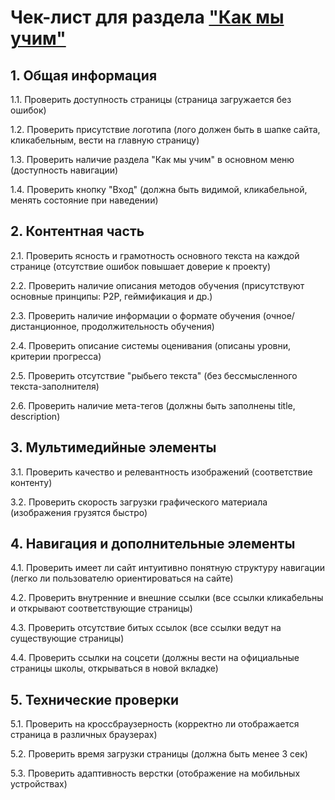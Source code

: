 # Чек-лист для раздела ["Как мы учим"](https://21-school.ru/methodology)

## 1. Общая информация

1.1. Проверить доступность страницы (страница загружается без ошибок)

1.2. Проверить присутствие логотипа (лого должен быть в шапке сайта, кликабельным, вести на главную страницу)

1.3. Проверить наличие раздела "Как мы учим" в основном меню (доступность навигации)

1.4. Проверить кнопку "Вход" (должна быть видимой, кликабельной, менять состояние при наведении)

## 2. Контентная часть

2.1. Проверить ясность и грамотность основного текста на каждой странице (отсутствие ошибок повышает доверие к проекту)

2.2. Проверить наличие описания методов обучения (присутствуют основные принципы: P2P, геймификация и др.)

2.3. Проверить наличие информации о формате обучения (очное/дистанционное, продолжительность обучения)

2.4. Проверить описание системы оценивания (описаны уровни, критерии прогресса)

2.5. Проверить отсутствие "рыбьего текста" (без бессмысленного текста-заполнителя)

2.6. Проверить наличие мета-тегов (должны быть заполнены title, description)

## 3. Мультимедийные элементы

3.1. Проверить качество и релевантность изображений (соответствие контенту)

3.2. Проверить скорость загрузки графического материала (изображения грузятся быстро)

## 4. Навигация и дополнительные элементы

4.1. Проверить имеет ли сайт интуитивно понятную структуру навигации (легко ли пользователю ориентироваться на сайте)

4.2. Проверить внутренние и внешние ссылки (все ссылки кликабельны и открывают соответствующие страницы)

4.3. Проверить отсутствие битых ссылок (все ссылки ведут на существующие страницы)

4.4. Проверить ссылки на соцсети (должны вести на официальные страницы школы, открываться в новой вкладке)

## 5. Технические проверки

5.1. Проверить на кроссбраузерность (корректно ли отображается страница в различных браузерах)

5.2. Проверить время загрузки страницы (должна быть менее 3 сек)

5.3. Проверить адаптивность верстки (отображение на мобильных устройствах)